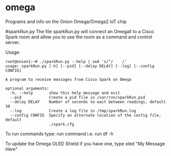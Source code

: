 # omega
Programs and info on the Onion Omega/Omega2 IoT chip

#sparkRun.py
The file sparkRun.py will connect an OmegaII to a Cisco Spark room and allow you to use the room as a command and control server. 

Usage:

    root@onion1:~# ./sparkRun.py --help | sed 's/^/    /'
    usage: sparkRun.py [-h] [--pid] [--delay DELAY] [--log] [--config CONFIG]
    
    A program to receive messages from Cisco Spark on Omega
    
    optional arguments:
      -h, --help       show this help message and exit
      --pid            Create a pid file in /var/run/sparkRun.pid
      --delay DELAY    Number of seconds to wait between readings, default 30
      --log            Create a log file in /tmp/sparkRun.log
      --config CONFIG  Specify an alternate location of the config file, default
                       ./spark.cfg

To run commands type: run command i.e. run df -h 

To update the Omega OLED Shield if you have one, type oled "My Message Here" 
